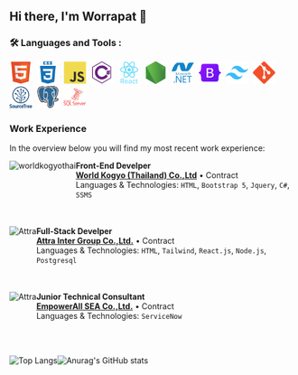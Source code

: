 ## Hi there, I'm Worrapat 👋

### :hammer_and_wrench: Languages and Tools :

<div>
  
<img src="https://github.com/devicons/devicon/blob/master/icons/html5/html5-original.svg" title="HTML5" alt="HTML" width="40" height="40"/>&nbsp;
<img src="https://github.com/devicons/devicon/blob/master/icons/css3/css3-plain-wordmark.svg"  title="CSS3" alt="CSS" width="40" height="40"/>&nbsp;
<img src="https://github.com/devicons/devicon/blob/master/icons/javascript/javascript-original.svg" title="JavaScript" alt="JavaScript" width="40" height="40"/>&nbsp;
<img src="https://github.com/devicons/devicon/blob/master/icons/csharp/csharp-line.svg" title="Csharp" alt="Csharp" width="40" height="40"/>&nbsp;
<img src="https://github.com/devicons/devicon/blob/master/icons/react/react-original-wordmark.svg" title="React" alt="React" width="40" height="40"/>&nbsp;
<img src="https://github.com/devicons/devicon/blob/master/icons/nodejs/nodejs-original.svg" title="NodeJS" alt="NodeJS" width="40" height="40"/>&nbsp;
<img src="https://github.com/devicons/devicon/blob/master/icons/dot-net/dot-net-plain-wordmark.svg" title="DotNet" alt="DotNet" width="40" height="40"/>&nbsp;
<img src="https://github.com/devicons/devicon/blob/master/icons/bootstrap/bootstrap-original.svg" title="Bootstrap" alt="Bootstrap" width="40" height="40"/>&nbsp;
<img src="https://github.com/devicons/devicon/blob/master/icons/tailwindcss/tailwindcss-original.svg" title="Tailwind" alt="Tailwind" width="40" height="40"/>&nbsp;
<img src="https://github.com/devicons/devicon/blob/master/icons/git/git-original.svg" title="Git" alt="Git" width="40" height="40"/>&nbsp;
<img src="https://github.com/devicons/devicon/blob/master/icons/sourcetree/sourcetree-original-wordmark.svg" title="Sourcetree" alt="Sourcetree" width="40" height="40"/>&nbsp;
<img src="https://github.com/devicons/devicon/blob/master/icons/postgresql/postgresql-original.svg" title="Postgresql" alt="Postgresql" width="40" height="40"/>&nbsp;
<img src="https://github.com/devicons/devicon/blob/master/icons/microsoftsqlserver/microsoftsqlserver-plain-wordmark.svg" title="Sqlserver" alt="Sqlserver" width="40" height="40"/>&nbsp;

</div>

### Work Experience
In the overview below you will find my most recent work experience:

<img align="left" height="94px" width="full" alt="worldkogyothai" src="https://www.worldkogyothai.com/images/lo.png"/>

**Front-End Develper** \
[**World Kogyo (Thailand) Co.,Ltd**](https://www.worldkogyothai.com/) • Contract \
Languages & Technologies: `HTML`, `Bootstrap 5`, `Jquery`, `C#`, `SSMS`\
<br/>
<br/>

<img align="left" height="94px" width="full" alt="Attra" src="https://media.licdn.com/dms/image/C560BAQGMrpssxQeauQ/company-logo_200_200/0/1661686462159?e=2147483647&v=beta&t=2-H6-ekti56bPGz0-P7NBcNN16w7zSRPqeyQ0lkSiU0"/>

**Full-Stack Develper** \
[**Attra Inter Group Co.,Ltd.**](https://www.facebook.com/ATTRA.INNOVATION) • Contract \
Languages & Technologies: `HTML`, `Tailwind`, `React.js`, `Node.js`, `Postgresql`\
<br/>
<br/>

<img align="left" height="94px" width="full" alt="Attra" src="https://media.licdn.com/dms/image/C560BAQEXGtyOSzvtsg/company-logo_200_200/0/1631319979939?e=2147483647&v=beta&t=4D60nPEOuzDJiZJtL36Fe5TzbOuwkYtbK6HqhsxY3vE"/>

**Junior Technical Consultant** \
[**EmpowerAll SEA Co.,Ltd.**](http://empowerall.com.au/cms/) • Contract \
Languages & Technologies: `ServiceNow`\
<br/>
<br/>

<div style="display: flex">
  
![Top Langs](https://github-readme-stats.vercel.app/api/top-langs/?username=Worrapat&hide_progress=true)


![Anurag's GitHub stats](https://github-readme-stats.vercel.app/api?username=Worrapat&show_icons=true&bg_color=00000000)
  
</div>
